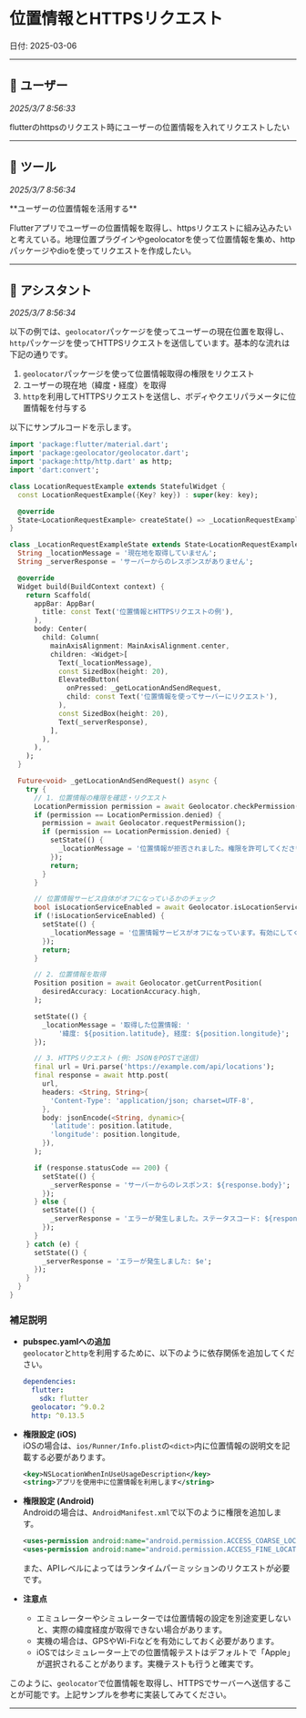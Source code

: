 # 位置情報とHTTPSリクエスト

日付: 2025-03-06

---

## 👤 ユーザー
*2025/3/7 8:56:33*

flutterのhttpsのリクエスト時にユーザーの位置情報を入れてリクエストしたい

---

## 🔧 ツール
*2025/3/7 8:56:34*

\*\*ユーザーの位置情報を活用する\*\*

Flutterアプリでユーザーの位置情報を取得し、httpsリクエストに組み込みたいと考えている。地理位置プラグインやgeolocatorを使って位置情報を集め、httpパッケージやdioを使ってリクエストを作成したい。

---

## 🤖 アシスタント
*2025/3/7 8:56:34*

以下の例では、`geolocator`パッケージを使ってユーザーの現在位置を取得し、`http`パッケージを使ってHTTPSリクエストを送信しています。基本的な流れは下記の通りです。

1. `geolocator`パッケージを使って位置情報取得の権限をリクエスト
2. ユーザーの現在地（緯度・経度）を取得
3. `http`を利用してHTTPSリクエストを送信し、ボディやクエリパラメータに位置情報を付与する

以下にサンプルコードを示します。

```dart
import 'package:flutter/material.dart';
import 'package:geolocator/geolocator.dart';
import 'package:http/http.dart' as http;
import 'dart:convert';

class LocationRequestExample extends StatefulWidget {
  const LocationRequestExample({Key? key}) : super(key: key);

  @override
  State<LocationRequestExample> createState() => _LocationRequestExampleState();
}

class _LocationRequestExampleState extends State<LocationRequestExample> {
  String _locationMessage = '現在地を取得していません';
  String _serverResponse = 'サーバーからのレスポンスがありません';

  @override
  Widget build(BuildContext context) {
    return Scaffold(
      appBar: AppBar(
        title: const Text('位置情報とHTTPSリクエストの例'),
      ),
      body: Center(
        child: Column(
          mainAxisAlignment: MainAxisAlignment.center,
          children: <Widget>[
            Text(_locationMessage),
            const SizedBox(height: 20),
            ElevatedButton(
              onPressed: _getLocationAndSendRequest,
              child: const Text('位置情報を使ってサーバーにリクエスト'),
            ),
            const SizedBox(height: 20),
            Text(_serverResponse),
          ],
        ),
      ),
    );
  }

  Future<void> _getLocationAndSendRequest() async {
    try {
      // 1. 位置情報の権限を確認・リクエスト
      LocationPermission permission = await Geolocator.checkPermission();
      if (permission == LocationPermission.denied) {
        permission = await Geolocator.requestPermission();
        if (permission == LocationPermission.denied) {
          setState(() {
            _locationMessage = '位置情報が拒否されました。権限を許可してください。';
          });
          return;
        }
      }

      // 位置情報サービス自体がオフになっているかのチェック
      bool isLocationServiceEnabled = await Geolocator.isLocationServiceEnabled();
      if (!isLocationServiceEnabled) {
        setState(() {
          _locationMessage = '位置情報サービスがオフになっています。有効にしてください。';
        });
        return;
      }

      // 2. 位置情報を取得
      Position position = await Geolocator.getCurrentPosition(
        desiredAccuracy: LocationAccuracy.high,
      );

      setState(() {
        _locationMessage = '取得した位置情報: '
            '緯度: ${position.latitude}, 経度: ${position.longitude}';
      });

      // 3. HTTPSリクエスト (例: JSONをPOSTで送信)
      final url = Uri.parse('https://example.com/api/locations');
      final response = await http.post(
        url,
        headers: <String, String>{
          'Content-Type': 'application/json; charset=UTF-8',
        },
        body: jsonEncode(<String, dynamic>{
          'latitude': position.latitude,
          'longitude': position.longitude,
        }),
      );

      if (response.statusCode == 200) {
        setState(() {
          _serverResponse = 'サーバーからのレスポンス: ${response.body}';
        });
      } else {
        setState(() {
          _serverResponse = 'エラーが発生しました。ステータスコード: ${response.statusCode}';
        });
      }
    } catch (e) {
      setState(() {
        _serverResponse = 'エラーが発生しました: $e';
      });
    }
  }
}
```

### 補足説明

- **pubspec.yamlへの追加**  
  `geolocator`と`http`を利用するために、以下のように依存関係を追加してください。

  ```yaml
  dependencies:
    flutter:
      sdk: flutter
    geolocator: ^9.0.2
    http: ^0.13.5
  ```

- **権限設定 (iOS)**  
  iOSの場合は、`ios/Runner/Info.plist`の`<dict>`内に位置情報の説明文を記載する必要があります。

  ```xml
  <key>NSLocationWhenInUseUsageDescription</key>
  <string>アプリを使用中に位置情報を利用します</string>
  ```

- **権限設定 (Android)**  
  Androidの場合は、`AndroidManifest.xml`で以下のように権限を追加します。

  ```xml
  <uses-permission android:name="android.permission.ACCESS_COARSE_LOCATION" />
  <uses-permission android:name="android.permission.ACCESS_FINE_LOCATION" />
  ```
  また、APIレベルによってはランタイムパーミッションのリクエストが必要です。

- **注意点**  
  - エミュレーターやシミュレーターでは位置情報の設定を別途変更しないと、実際の緯度経度が取得できない場合があります。  
  - 実機の場合は、GPSやWi-Fiなどを有効にしておく必要があります。  
  - iOSではシミュレーター上での位置情報テストはデフォルトで「Apple」が選択されることがあります。実機テストも行うと確実です。  

このように、`geolocator`で位置情報を取得し、HTTPSでサーバーへ送信することが可能です。上記サンプルを参考に実装してみてください。

---
